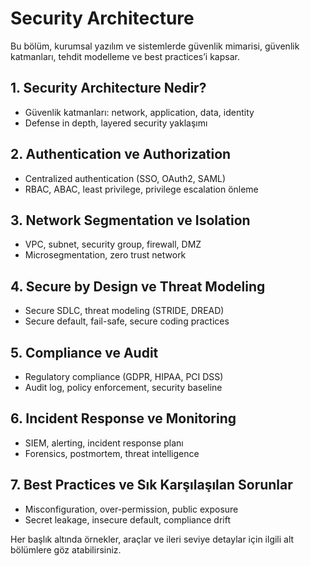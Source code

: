 # Security Architecture

Bu bölüm, kurumsal yazılım ve sistemlerde güvenlik mimarisi, güvenlik katmanları, tehdit modelleme ve best practices’i kapsar.

## 1. Security Architecture Nedir?
- Güvenlik katmanları: network, application, data, identity
- Defense in depth, layered security yaklaşımı

## 2. Authentication ve Authorization
- Centralized authentication (SSO, OAuth2, SAML)
- RBAC, ABAC, least privilege, privilege escalation önleme

## 3. Network Segmentation ve Isolation
- VPC, subnet, security group, firewall, DMZ
- Microsegmentation, zero trust network

## 4. Secure by Design ve Threat Modeling
- Secure SDLC, threat modeling (STRIDE, DREAD)
- Secure default, fail-safe, secure coding practices

## 5. Compliance ve Audit
- Regulatory compliance (GDPR, HIPAA, PCI DSS)
- Audit log, policy enforcement, security baseline

## 6. Incident Response ve Monitoring
- SIEM, alerting, incident response planı
- Forensics, postmortem, threat intelligence

## 7. Best Practices ve Sık Karşılaşılan Sorunlar
- Misconfiguration, over-permission, public exposure
- Secret leakage, insecure default, compliance drift

Her başlık altında örnekler, araçlar ve ileri seviye detaylar için ilgili alt bölümlere göz atabilirsiniz.
